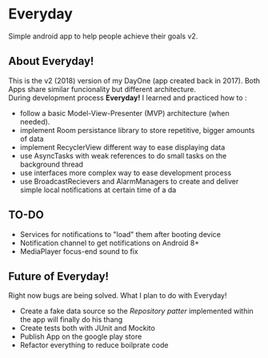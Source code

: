 # Everyday
Simple android app to help people achieve their goals v2.
## About Everyday!
This is the v2 (2018) version of my DayOne (app created back in 2017). Both Apps share similar funcionality but different architecture. <br/> During development process <b>Everyday!</b> I learned and practiced how to :<br/> 
* follow a basic Model-View-Presenter (MVP) architecture (when needed).
* implement Room persistance library to store repetitive, bigger amounts of data
* implement RecyclerView different way to ease displaying data 
* use AsyncTasks with weak references to do small tasks on the background thread
* use interfaces more complex way to ease development process
* use BroadcastRecievers and AlarmManagers to create and deliver simple local notifications at certain time of a da
## TO-DO
* Services for notifications to "load" them after booting device
* Notification channel to get notifications on Android 8+
* MediaPlayer focus-end sound to fix

## Future of Everyday!
Right now bugs are being solved. What I plan to do with Everyday!
* Create a fake data source so the <i>Repository patter</i> implemented within the app will finally do his thang
* Create tests both with JUnit and Mockito
* Publish App on the google play store
* Refactor everything to reduce boilprate code
